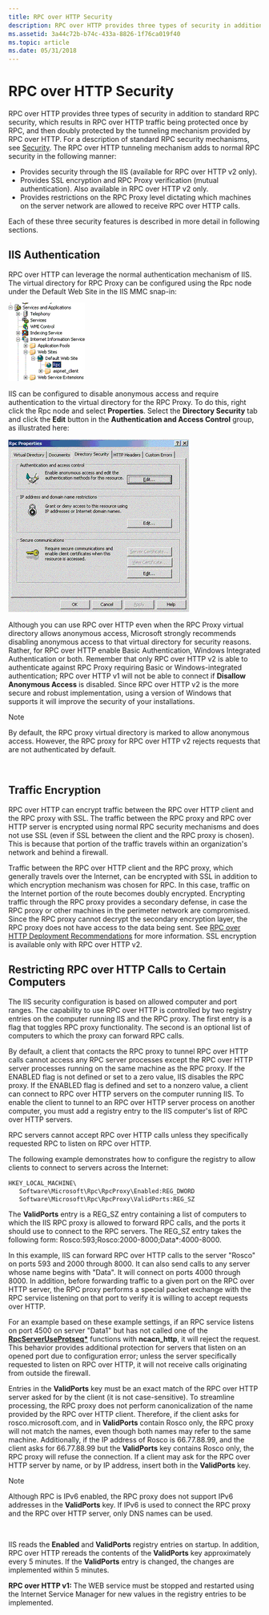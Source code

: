 ```yaml
---
title: RPC over HTTP Security
description: RPC over HTTP provides three types of security in addition to standard RPC security, which results in RPC over HTTP traffic being protected once by RPC, and then doubly protected by the tunneling mechanism provided by RPC over HTTP.
ms.assetid: 3a44c72b-b74c-433a-8826-1f76ca019f40
ms.topic: article
ms.date: 05/31/2018
---
```


# RPC over HTTP Security

RPC over HTTP provides three types of security in addition to standard RPC security, which results in RPC over HTTP traffic being protected once by RPC, and then doubly protected by the tunneling mechanism provided by RPC over HTTP. For a description of standard RPC security mechanisms, see [Security](security.md). The RPC over HTTP tunneling mechanism adds to normal RPC security in the following manner:

-   Provides security through the IIS (available for RPC over HTTP v2 only).
-   Provides SSL encryption and RPC Proxy verification (mutual authentication). Also available in RPC over HTTP v2 only.
-   Provides restrictions on the RPC Proxy level dictating which machines on the server network are allowed to receive RPC over HTTP calls.

Each of these three security features is described in more detail in following sections.

## IIS Authentication

RPC over HTTP can leverage the normal authentication mechanism of IIS. The virtual directory for RPC Proxy can be configured using the Rpc node under the Default Web Site in the IIS MMC snap-in:

![Screenshot showing the the Rpc node under the Default Web Site in the IIS MMC snap-in.](images/rpc-http-1.png)

IIS can be configured to disable anonymous access and require authentication to the virtual directory for the RPC Proxy. To do this, right click the Rpc node and select **Properties**. Select the **Directory Security** tab and click the **Edit** button in the **Authentication and Access Control** group, as illustrated here:

![Screenshot showing the RPC Properties dialog box.](images/rpc-http-2.png)

Although you can use RPC over HTTP even when the RPC Proxy virtual directory allows anonymous access, Microsoft strongly recommends disabling anonymous access to that virtual directory for security reasons. Rather, for RPC over HTTP enable Basic Authentication, Windows Integrated Authentication or both. Remember that only RPC over HTTP v2 is able to authenticate against RPC Proxy requiring Basic or Windows-integrated authentication; RPC over HTTP v1 will not be able to connect if **Disallow Anonymous Access** is disabled. Since RPC over HTTP v2 is the more secure and robust implementation, using a version of Windows that supports it will improve the security of your installations.

> [!Note]  
> By default, the RPC proxy virtual directory is marked to allow anonymous access. However, the RPC proxy for RPC over HTTP v2 rejects requests that are not authenticated by default.

 

## Traffic Encryption

RPC over HTTP can encrypt traffic between the RPC over HTTP client and the RPC proxy with SSL. The traffic between the RPC proxy and RPC over HTTP server is encrypted using normal RPC security mechanisms and does not use SSL (even if SSL between the client and the RPC proxy is chosen). This is because that portion of the traffic travels within an organization's network and behind a firewall.

Traffic between the RPC over HTTP client and the RPC proxy, which generally travels over the Internet, can be encrypted with SSL in addition to which encryption mechanism was chosen for RPC. In this case, traffic on the Internet portion of the route becomes doubly encrypted. Encrypting traffic through the RPC proxy provides a secondary defense, in case the RPC proxy or other machines in the perimeter network are compromised. Since the RPC proxy cannot decrypt the secondary encryption layer, the RPC proxy does not have access to the data being sent. See [RPC over HTTP Deployment Recommendations](rpc-over-http-deployment-recommendations.md) for more information. SSL encryption is available only with RPC over HTTP v2.

## Restricting RPC over HTTP Calls to Certain Computers

The IIS security configuration is based on allowed computer and port ranges. The capability to use RPC over HTTP is controlled by two registry entries on the computer running IIS and the RPC proxy. The first entry is a flag that toggles RPC proxy functionality. The second is an optional list of computers to which the proxy can forward RPC calls.

By default, a client that contacts the RPC proxy to tunnel RPC over HTTP calls cannot access any RPC server processes except the RPC over HTTP server processes running on the same machine as the RPC proxy. If the ENABLED flag is not defined or set to a zero value, IIS disables the RPC proxy. If the ENABLED flag is defined and set to a nonzero value, a client can connect to RPC over HTTP servers on the computer running IIS. To enable the client to tunnel to an RPC over HTTP server process on another computer, you must add a registry entry to the IIS computer's list of RPC over HTTP servers.

RPC servers cannot accept RPC over HTTP calls unless they specifically requested RPC to listen on RPC over HTTP.

The following example demonstrates how to configure the registry to allow clients to connect to servers across the Internet:

```
HKEY_LOCAL_MACHINE\
   Software\Microsoft\Rpc\RpcProxy\Enabled:REG_DWORD
   Software\Microsoft\Rpc\RpcProxy\ValidPorts:REG_SZ
```

The **ValidPorts** entry is a REG\_SZ entry containing a list of computers to which the IIS RPC proxy is allowed to forward RPC calls, and the ports it should use to connect to the RPC servers. The REG\_SZ entry takes the following form: Rosco:593;Rosco:2000-8000;Data\*:4000-8000.

In this example, IIS can forward RPC over HTTP calls to the server "Rosco" on ports 593 and 2000 through 8000. It can also send calls to any server whose name begins with "Data". It will connect on ports 4000 through 8000. In addition, before forwarding traffic to a given port on the RPC over HTTP server, the RPC proxy performs a special packet exchange with the RPC service listening on that port to verify it is willing to accept requests over HTTP.

For an example based on these example settings, if an RPC service listens on port 4500 on server "Data1" but has not called one of the [**RpcServerUseProtseq\***](/windows/desktop/api/Rpcdce/nf-rpcdce-rpcserveruseprotseq) functions with **ncacn\_http**, it will reject the request. This behavior provides additional protection for servers that listen on an opened port due to configuration error; unless the server specifically requested to listen on RPC over HTTP, it will not receive calls originating from outside the firewall.

Entries in the **ValidPorts** key must be an exact match of the RPC over HTTP server asked for by the client (it is not case-sensitive). To streamline processing, the RPC proxy does not perform canonicalization of the name provided by the RPC over HTTP client. Therefore, if the client asks for rosco.microsoft.com, and in **ValidPorts** contain Rosco only, the RPC proxy will not match the names, even though both names may refer to the same machine. Additionally, if the IP address of Rosco is 66.77.88.99, and the client asks for 66.77.88.99 but the **ValidPorts** key contains Rosco only, the RPC proxy will refuse the connection. If a client may ask for the RPC over HTTP server by name, or by IP address, insert both in the **ValidPorts** key.

> [!Note]  
> Although RPC is IPv6 enabled, the RPC proxy does not support IPv6 addresses in the **ValidPorts** key. If IPv6 is used to connect the RPC proxy and the RPC over HTTP server, only DNS names can be used.

 

IIS reads the **Enabled** and **ValidPorts** registry entries on startup. In addition, RPC over HTTP rereads the contents of the **ValidPorts** key approximately every 5 minutes. If the **ValidPorts** entry is changed, the changes are implemented within 5 minutes.

**RPC over HTTP v1:** The WEB service must be stopped and restarted using the Internet Service Manager for new values in the registry entries to be implemented.

 

 




